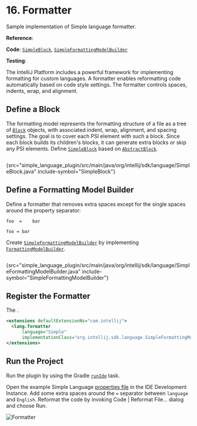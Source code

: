 <!-- Copyright 2000-2025 JetBrains s.r.o. and contributors. Use of this source code is governed by the Apache 2.0 license. -->

# 16. Formatter

<link-summary>Sample implementation of Simple language formatter.</link-summary>

<tldr>

**Reference**: [](code_formatting.md)

**Code**: [`SimpleBlock`](%gh-sdk-samples-master%/simple_language_plugin/src/main/java/org/intellij/sdk/language/SimpleBlock.java),
[`SimpleFormattingModelBuilder`](%gh-sdk-samples-master%/simple_language_plugin/src/main/java/org/intellij/sdk/language/SimpleFormattingModelBuilder.java)

**Testing**: [](formatter_test.md)

</tldr>

<include from="language_and_filetype.md" element-id="custom_language_tutorial_header"></include>

The IntelliJ Platform includes a powerful framework for implementing formatting for custom languages.
A formatter enables reformatting code automatically based on code style settings.
The formatter controls spaces, indents, wrap, and alignment.

## Define a Block

The formatting model represents the formatting structure of a file as a tree of [`Block`](%gh-ic%/platform/code-style-api/src/com/intellij/formatting/Block.java) objects, with associated indent, wrap, alignment, and spacing settings.
The goal is to cover each PSI element with such a block.
Since each block builds its children's blocks, it can generate extra blocks or skip any PSI elements.
Define [`SimpleBlock`](%gh-sdk-samples-master%/simple_language_plugin/src/main/java/org/intellij/sdk/language/SimpleBlock.java) based on [`AbstractBlock`](%gh-ic%/platform/code-style-impl/src/com/intellij/psi/formatter/common/AbstractBlock.java).

```java
```
{src="simple_language_plugin/src/main/java/org/intellij/sdk/language/SimpleBlock.java" include-symbol="SimpleBlock"}

## Define a Formatting Model Builder

Define a formatter that removes extra spaces except for the single spaces around the property separator:

<compare type="top-bottom">

```properties
foo  =    bar
```

```properties
foo = bar
```
</compare>

Create [`SimpleFormattingModelBuilder`](%gh-sdk-samples-master%/simple_language_plugin/src/main/java/org/intellij/sdk/language/SimpleFormattingModelBuilder.java) by implementing [`FormattingModelBuilder`](%gh-ic%/platform/code-style-api/src/com/intellij/formatting/FormattingModelBuilder.java).

```java
```
{src="simple_language_plugin/src/main/java/org/intellij/sdk/language/SimpleFormattingModelBuilder.java" include-symbol="SimpleFormattingModelBuilder"}

## Register the Formatter

The <include from="snippets.topic" element-id="ep"><var name="ep" value="SimpleFormattingModelBuilder` implementation is registered with the IntelliJ Platform in the plugin configuration file using the `com.intellij.lang.formatter"/></include>.

```xml
<extensions defaultExtensionNs="com.intellij">
  <lang.formatter
      language="Simple"
      implementationClass="org.intellij.sdk.language.SimpleFormattingModelBuilder"/>
</extensions>
```

## Run the Project

Run the plugin by using the Gradle [`runIde`](creating_plugin_project.md#running-a-plugin-with-the-runide-gradle-task) task.

Open the example Simple Language [properties file](lexer_and_parser_definition.md#run-the-project) in the IDE Development Instance.
Add some extra spaces around the `=` separator between `language` and `English`.
Reformat the code by invoking <ui-path>Code | Reformat File...</ui-path> dialog and choose <control>Run</control>.

![Formatter](formatter.png)
